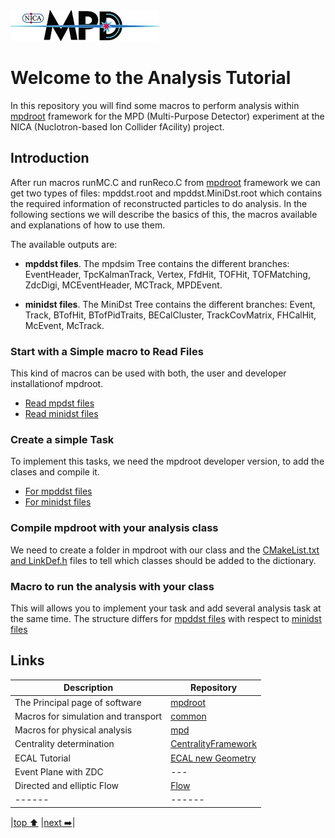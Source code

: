 
<img src="mpd-logo_v2_small.png">

# Welcome to the Analysis Tutorial

In this repository you will find some macros to perform analysis within [mpdroot](http://mpdroot.jinr.ru) framework for the MPD (Multi-Purpose Detector) experiment at the NICA (Nuclotron-based Ion Collider fAcility) project. 

## Introduction

After run macros runMC.C and runReco.C from [mpdroot](https://git.jinr.ru/nica/mpdroot/-/tree/dev/macros/common) framework we can get two types of files: mpddst.root and mpddst.MiniDst.root which contains the required information of reconstructed particles to do analysis. In the following sections we will describe the basics of this, the macros available and explanations of how to use them.

The available outputs are: 

 * **mpddst files**. The mpdsim Tree contains the different branches: EventHeader, TpcKalmanTrack, Vertex, FfdHit, TOFHit, TOFMatching, ZdcDigi, MCEventHeader, MCTrack, MPDEvent.


 * **minidst files**. The MiniDst Tree contains the different branches: Event, Track, BTofHit, BTofPidTraits, BECalCluster, TrackCovMatrix, FHCalHit, McEvent, McTrack. 

### Start with a Simple macro to Read Files

This kind of macros can be used with both, the user and developer installationof mpdroot.

 * [Read mpdst files](simpleRead/mpddst)
 * [Read minidst files](simpleRead/minidst)

### Create a simple Task

To implement this tasks, we need the mpdroot developer version, to add the clases and compile it.

 * [For mpddst files](mpddstm)
 * [For minidst files](minidstm)

### Compile mpdroot with your analysis class

We need to create a folder in mpdroot with our class and the [CMakeList.txt and LinkDef.h](mpddstm/dictionary.md) files to tell which classes should be added to the dictionary.

### Macro to run the analysis with your class

This will allows you to implement your task and add several analysis task at the same time. The structure differs for [mpddst files](mpddstm/runmacro.md) with respect to [minidst files](minidstm/runmacro.md)


## Links
|Description|Repository|
|------|------|
|The Principal page of software|[mpdroot](http://mpdroot.jinr.ru/)
|Macros for simulation and transport|[common](https://git.jinr.ru/nica/mpdroot/-/tree/dev/macros/common)|
|Macros for physical analysis|[mpd](https://git.jinr.ru/nica/mpdroot/-/tree/dev/macro/physical_analysis)|
|Centrality determination| [CentralityFramework](https://github.com/FlowNICA/CentralityFramework)|
|ECAL Tutorial|[ECAL new Geometry](examples)|
|Event Plane with ZDC| ---|
|Directed and elliptic Flow|[Flow](https://git.jinr.ru/nica/mpdroot/-/tree/dev/macro/physical_analysis/Flow)|
|------|------|


|[top :arrow_up:](https://github.com/iamaldonado/Macros_ANA) |[next :arrow_right:](simpleRead/mpddst/README.md)|

